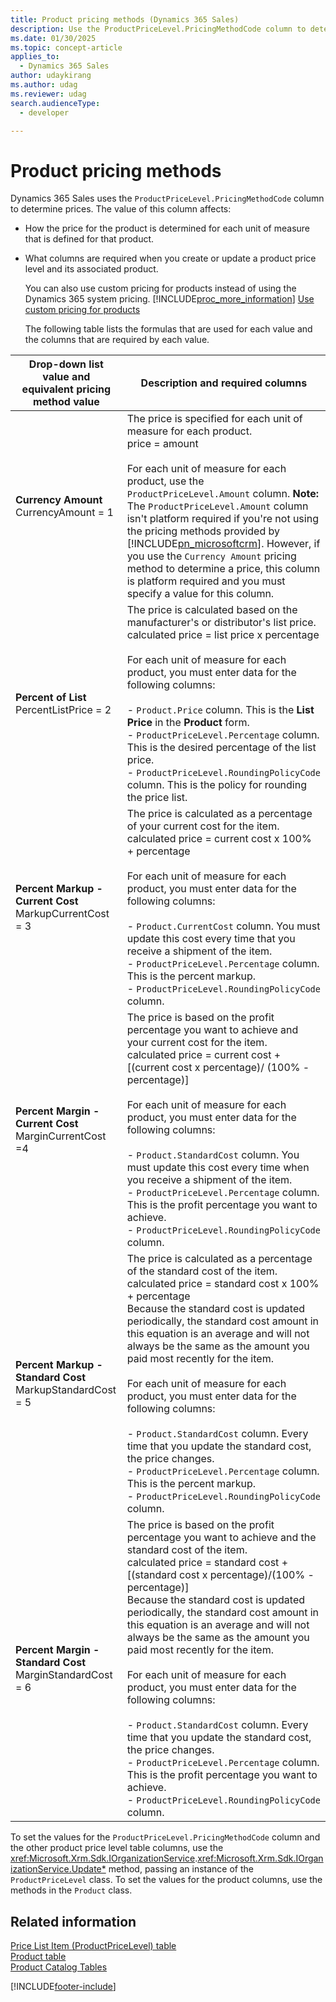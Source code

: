 ```yaml
---
title: Product pricing methods (Dynamics 365 Sales)
description: Use the ProductPriceLevel.PricingMethodCode column to determine product prices.
ms.date: 01/30/2025
ms.topic: concept-article
applies_to: 
  - Dynamics 365 Sales
author: udaykirang
ms.author: udag
ms.reviewer: udag
search.audienceType: 
  - developer

---
```

# Product pricing methods

Dynamics 365 Sales uses the `ProductPriceLevel.PricingMethodCode` column to determine prices. The value of this column affects:  
  
- How the price for the product is determined for each unit of measure that is defined for that product.  
  
- What columns are required when you create or update a product price level and its associated product.  
  
  You can also use custom pricing for products instead of using the Dynamics 365 system pricing. [!INCLUDE[proc_more_information](../../includes/proc-more-information.md)] [Use custom pricing for products](use-custom-pricing-products.md)  
  
  The following table lists the formulas that are used for each value and the columns that are required by each value.  
  
| Drop-down list value and equivalent pricing method value | Description and required columns |
|----------------------------------------------------------|-------------------------------------|
| **Currency Amount** <br />CurrencyAmount = 1 |  The price is specified for each unit of measure for each product. <br />price = amount<br /><br /> For each unit of measure for each product, use the `ProductPriceLevel.Amount` column. **Note:**  The `ProductPriceLevel.Amount` column isn't platform required if you're not using the pricing methods provided by [!INCLUDE[pn_microsoftcrm](../../includes/pn-microsoftcrm.md)]. However, if you use the `Currency Amount` pricing method to determine a price, this column is platform required and you must specify a value for this column. |
| **Percent of List** <br />PercentListPrice = 2 | The price is calculated based on the manufacturer's or distributor's list price. <br />calculated price = list price x percentage<br /><br /> For each unit of measure for each product, you must enter data for the following columns:<br /><br /> -   `Product.Price` column. This is the **List Price** in the **Product** form.<br />-   `ProductPriceLevel.Percentage` column. This is the desired percentage of the list price.<br />-   `ProductPriceLevel.RoundingPolicyCode` column. This is the policy for rounding the price list. |
|  **Percent Markup - Current Cost** <br />MarkupCurrentCost = 3  | The price is calculated as a percentage of your current cost for the item. <br />calculated price = current cost x 100% + percentage<br /><br /> For each unit of measure for each product, you must enter data for the following columns:<br /><br /> -   `Product.CurrentCost` column. You must update this cost every time that you receive a shipment of the item.<br />-   `ProductPriceLevel.Percentage` column. This is the percent markup.<br />-   `ProductPriceLevel.RoundingPolicyCode` column. |
|  **Percent Margin - Current Cost** <br />MarginCurrentCost =4 | The price is based on the profit percentage you want to achieve and your current cost for the item. <br />calculated price = current cost + [(current cost x percentage)/ (100% - percentage)]<br /><br /> For each unit of measure for each product, you must enter data for the following columns:<br /><br /> -   `Product.StandardCost` column. You must update this cost every time when you receive a shipment of the item.<br />-   `ProductPriceLevel.Percentage` column. This is the profit percentage you want to achieve.<br />-   `ProductPriceLevel.RoundingPolicyCode` column. |
| **Percent Markup - Standard Cost** <br />MarkupStandardCost = 5 | The price is calculated as a percentage of the standard cost of the item. <br />calculated price = standard cost x 100% + percentage <br />Because the standard cost is updated periodically, the standard cost amount in this equation is an average and will not always be the same as the amount you paid most recently for the item.<br /><br /> For each unit of measure for each product, you must enter data for the following columns:<br /><br /> -   `Product.StandardCost` column. Every time that you update the standard cost, the price changes.<br />-   `ProductPriceLevel.Percentage` column. This is the percent markup.<br />-   `ProductPriceLevel.RoundingPolicyCode` column.  |
| **Percent Margin - Standard Cost** <br />MarginStandardCost = 6 | The price is based on the profit percentage you want to achieve and the standard cost of the item. <br />calculated price = standard cost + [(standard cost x percentage)/(100% - percentage)]<br />Because the standard cost is updated periodically, the standard cost amount in this equation is an average and will not always be the same as the amount you paid most recently for the item.<br /><br /> For each unit of measure for each product, you must enter data for the following columns:<br /><br /> -   `Product.StandardCost` column. Every time that you update the standard cost, the price changes.<br />-   `ProductPriceLevel.Percentage` column. This is the profit percentage you want to achieve.<br />-   `ProductPriceLevel.RoundingPolicyCode` column. |
  
 To set the values for the `ProductPriceLevel.PricingMethodCode` column and the other product price level table columns, use the <xref:Microsoft.Xrm.Sdk.IOrganizationService>.<xref:Microsoft.Xrm.Sdk.IOrganizationService.Update*> method, passing an instance of the `ProductPriceLevel` class. To set the values for the product columns, use the methods in the `Product` class.  
  
## Related information

 [Price List Item (ProductPriceLevel) table](../../developer/reference/entities/productpricelevel.md)   
 [Product table](../../developer/reference/entities/product.md)   
 [Product Catalog Tables](product-catalog-entities.md)


[!INCLUDE[footer-include](../../includes/footer-banner.md)]
